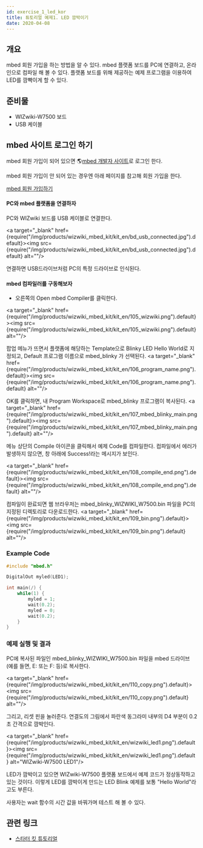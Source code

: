 ```yaml
---
id: exercise_1_led_kor
title: 튜토리얼 예제1. LED 깜박이기
date: 2020-04-08
---
```


## 개요

mbed 회원 가입을 하는 방법을 알 수 있다. mbed 플랫폼 보드를 PC에 연결하고, 온라인으로 컴파일 해 볼 수 있다.
플랫폼 보드를 위해 제공하는 예제 프로그램을 이용하여 LED를 깜빡이게 할 수 있다.

## 준비물

  - WIZwiki-W7500 보드
  - USB 케이블

## mbed 사이트 로그인 하기

mbed 회원 가입이 되어 있으면 🌎[mbed 개발자 사이트](https://developer.mbed.org)로 로그인 한다.

mbed 회원 가입이 안 되어 있는 경우엔 아래 페이지를 참고해 회원 가입을 한다.

[mbed 회원
가입하기](sign_up_at_arm_mbed_kor)

#### PC와 mbed 플랫폼을 연결하자

PC와 WIZwiki 보드를 USB 케이블로 연결한다.

<a target="_blank" href={require("/img/products/wizwiki_mbed_kit/kit_en/bd_usb_connected.jpg").default}><img src={require("/img/products/wizwiki_mbed_kit/kit_en/bd_usb_connected.jpg").default} alt=""/></a>

연결하면 USB드라이브처럼 PC의 특정 드라이브로 인식된다.

#### mbed 컴파일러를 구동해보자

  - 오른쪽의 Open mbed Compiler를 클릭한다.

<a target="_blank" href={require("/img/products/wizwiki_mbed_kit/kit_en/105_wizwiki.png").default}><img src={require("/img/products/wizwiki_mbed_kit/kit_en/105_wizwiki.png").default} alt=""/></a>

팝업 메뉴가 뜨면서 플랫폼에 해당하는 Template으로 Blinky LED Hello World로 지정되고, Default
프로그램 이름으로 mbed\_blinky 가 선택된다.
<a target="_blank" href={require("/img/products/wizwiki_mbed_kit/kit_en/106_program_name.png").default}><img src={require("/img/products/wizwiki_mbed_kit/kit_en/106_program_name.png").default} alt=""/></a>

OK를 클릭하면, 내 Program Workspace로 mbed\_blinky 프로그램이 복사된다.
<a target="_blank" href={require("/img/products/wizwiki_mbed_kit/kit_en/107_mbed_blinky_main.png").default}><img src={require("/img/products/wizwiki_mbed_kit/kit_en/107_mbed_blinky_main.png").default} alt=""/></a>

메뉴 상단의 Compile 아이콘을 클릭해서 예제 Code를 컴파일한다. 컴파일에서 에러가 발생하지 않으면, 창 아래에
Success\!라는 메시지가 보인다.

<a target="_blank" href={require("/img/products/wizwiki_mbed_kit/kit_en/108_compile_end.png").default}><img src={require("/img/products/wizwiki_mbed_kit/kit_en/108_compile_end.png").default} alt=""/></a>

컴파일이 완료되면 웹 브라우저는 mbed\_blinky\_WIZWIKI\_W7500.bin 파일을 PC의 지정된 디렉토리로
다운로드한다. <a target="_blank" href={require("/img/products/wizwiki_mbed_kit/kit_en/109_bin.png").default}><img src={require("/img/products/wizwiki_mbed_kit/kit_en/109_bin.png").default} alt=""/></a>
### Example Code

``` c
#include "mbed.h"

DigitalOut myled(LED1);

int main(/) {
    while(1) {
        myled = 1;
        wait(0.2);
        myled = 0;
        wait(0.2);
    }
}
```

### 예제 실행 및 결과

PC에 복사된 파일인 mbed\_blinky\_WIZWIKI\_W7500.bin 파일을 mbed 드라이브 (예를 들면, E: 또는
F: 등)로 복사한다.

<a target="_blank" href={require("/img/products/wizwiki_mbed_kit/kit_en/110_copy.png").default}><img src={require("/img/products/wizwiki_mbed_kit/kit_en/110_copy.png").default} alt=""/></a>

그리고, 리셋 핀을 눌러준다. 연결도의 그림에서 파란색 동그라미 내부의 D4 부분이 0.2초 간격으로 깜박인다.

<a target="_blank" href={require("/img/products/wizwiki_mbed_kit/kit_en/wizwiki_led1.png").default}><img src={require("/img/products/wizwiki_mbed_kit/kit_en/wizwiki_led1.png").default} alt="WIZwiki-W7500 LED1"/></a>

LED가 깜박이고 있으면 WIZwiki-W7500 플랫폼 보드에서 예제 코드가 정상동작하고 있는 것이다. 이렇게 LED를 깜박이게
만드는 LED Blink 예제를 보통 "Hello World"라고도 부른다.

사용자는 wait 함수의 시간 값을 바꿔가며 테스트 해 볼 수 있다.

## 관련 링크

   * [스타터 킷 튜토리얼](tutorial_kor)